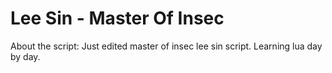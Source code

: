 Lee Sin - Master Of Insec
==========

About the script:
Just edited master of insec lee sin script. Learning lua day by day.
